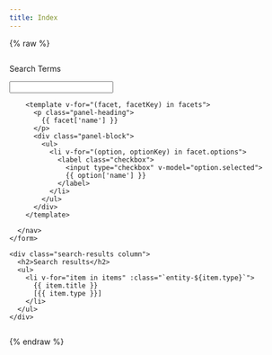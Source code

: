 ```yaml
---
title: Index
---
```


{% raw %}

<div id="search">
  <div class="columns">
    <form @submit.prevent="onSubmitInputs" class="search-inputs column is-3">
      <nav class="panel is-info">
        <p class="panel-heading">
          Search Terms
        </p>
        <div class="panel-block">
          <div class="control has-icons-left">
            <input class="input" type="text" v-model="selection.query">
            <span class="icon is-left">
              <i class="fas fa-search" aria-hidden="true"></i>
            </span>
          </div>
        </div>

        <template v-for="(facet, facetKey) in facets">
          <p class="panel-heading">
            {{ facet['name'] }}
          </p>
          <div class="panel-block">
            <ul>
              <li v-for="(option, optionKey) in facet.options">
                <label class="checkbox">
                  <input type="checkbox" v-model="option.selected">
                  {{ option['name'] }}
                </label>
              </li>
            </ul>
          </div>
        </template>

      </nav>
    </form>

    <div class="search-results column">
      <h2>Search results</h2>
      <ul>
        <li v-for="item in items" :class="`entity-${item.type}`">
          {{ item.title }}
          [{{ item.type }}]
        </li>
      </ul>
    </div>

  </div>
</div>
{% endraw %}

<script src="/assets/node_modules/itemsjs/dist/itemsjs.js"></script>
<script src="/assets/node_modules/vue/dist/vue.global.js"></script>
<script src="/assets/js/entities.js?ts={{ "now" | date: "%s" }}"></script>
